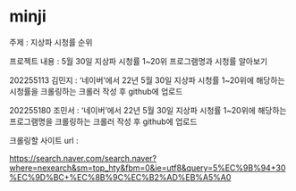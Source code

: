 # minji
주제 : 지상파 시청률 순위

프로젝트 내용 : 5월 30일 지상파 시청률 1~20위 프로그램명과 시청률 알아보기

202255113 김민지 : ‘네이버’에서 22년 5월 30일 지상파 시청률 1~20위에 해당하는 시청률을 크롤링하는 크롤러 작성 후 github에 업로드

202255180 조민서 : ‘네이버’에서 22년 5월 30일 지상파 시청률 1~20위에 해당하는 프로그램명을 크롤링하는 크롤러 작성 후 github에 업로드

 크롤링할 사이트 url :


https://search.naver.com/search.naver?where=nexearch&sm=top_hty&fbm=0&ie=utf8&query=5%EC%9B%94+30%EC%9D%BC+%EC%8B%9C%EC%B2%AD%EB%A5%A0

 

 
